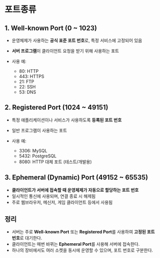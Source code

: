 
# 포트종류

## 1. Well-known Port (0 \~ 1023)

* 운영체제가 사용하는 **공식 표준 포트 번호**로, 특정 서비스에 고정되어 있음
* **서버 프로그램**이 클라이언트 요청을 받기 위해 사용하는 포트
* 사용 예:

  * 80: HTTP
  * 443: HTTPS
  * 21: FTP
  * 22: SSH
  * 53: DNS

## 2. Registered Port (1024 \~ 49151)

* 특정 애플리케이션이나 서비스가 사용하도록 **등록된 포트 번호**
* 일반 프로그램이 사용하는 포트
* 사용 예:

  * 3306: MySQL
  * 5432: PostgreSQL
  * 8080: HTTP 대체 포트 (테스트/개발용)

## 3. Ephemeral (Dynamic) Port (49152 \~ 65535)

* **클라이언트가 서버에 접속할 때 운영체제가 자동으로 할당하는 포트 번호**
* 일시적인 통신에 사용되며, 연결 종료 시 해제됨
* 주로 웹브라우저, 메신저, 게임 클라이언트 등에서 사용됨

## 정리

* 서버는 주로 **Well-known Port** 또는 **Registered Port**를 사용하여 **고정된 포트 번호**로 대기한다.
* 클라이언트는 매번 바뀌는 **Ephemeral Port**를 사용해 서버에 접속한다.
* 하나의 장비에서도 여러 소켓을 동시에 운영할 수 있으며, 포트 번호로 구분한다.


